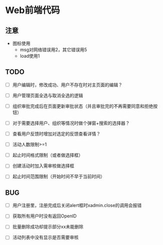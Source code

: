 # Web前端代码



## 注意

- 图标使用
  - msg对网络错误用2，其它错误用5
  - load使用1



## TODO

- [ ] 用户编辑时，修改成功、用户不存在时对主页面的编辑？
- [ ] 用户管理页面全选与取消全选的逻辑
- [ ] 组织审批完成后在页面更新审批状态（并且审批完的不再需要同意和拒绝按钮）
- [ ] 对于需要选择用户、组织等情况时做个弹窗+搜索的选择器？
- [ ] 查看用户反馈时增加对选定的反馈查看详情？
- [ ] 活动人数限制>=1
- [ ] 起止时间格式限制（或者做选择框）
- [ ] 创建活动时加入需审核做选择框
- [ ] 起止时间范围限制（开始时间不早于当前时间）



## BUG

- [ ] 用户注册里，注册完成后关闭alert框时xadmin.close的调用会报错
- [ ] 获取所有用户时没有返回OpenID
- [ ] 批量删除成功却提示部分xx未能删除
- [ ] 活动列表中没有显示是否需要审核


